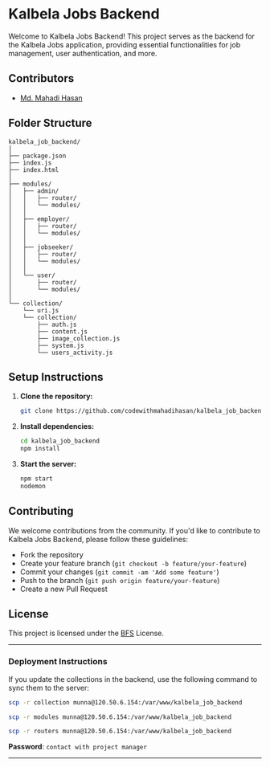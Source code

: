 

# Kalbela Jobs Backend

Welcome to Kalbela Jobs Backend! This project serves as the backend for the Kalbela Jobs application, providing essential functionalities for job management, user authentication, and more.

## Contributors

- [Md. Mahadi Hasan](https://github.com/codewithmahadihasan)


## Folder Structure

```
kalbela_job_backend/
│
├── package.json
├── index.js
├── index.html
│
├── modules/
│   ├── admin/
│   │   ├── router/
│   │   └── modules/
│   │
│   ├── employer/
│   │   ├── router/
│   │   └── modules/
│   │
│   ├── jobseeker/
│   │   ├── router/
│   │   └── modules/
│   │
│   └── user/
│       ├── router/
│       └── modules/
│
└── collection/
    └── uri.js
    └── collection/
        ├── auth.js
        ├── content.js
        ├── image_collection.js
        ├── system.js
        └── users_activity.js
```

## Setup Instructions

1. **Clone the repository:**

   ```bash
   git clone https://github.com/codewithmahadihasan/kalbela_job_backend.git
   ```

2. **Install dependencies:**

   ```bash
   cd kalbela_job_backend
   npm install
   ```

3. **Start the server:**

   ```bash
   npm start
   nodemon
   ```

## Contributing

We welcome contributions from the community. If you'd like to contribute to Kalbela Jobs Backend, please follow these guidelines:

- Fork the repository
- Create your feature branch (`git checkout -b feature/your-feature`)
- Commit your changes (`git commit -am 'Add some feature'`)
- Push to the branch (`git push origin feature/your-feature`)
- Create a new Pull Request

## License

This project is licensed under the [BFS](https://www.brightfuturesoft.com/) License.

---

### Deployment Instructions

If you update the collections in the backend, use the following command to sync them to the server:

```bash
scp -r collection munna@120.50.6.154:/var/www/kalbela_job_backend
```


```bash
scp -r modules munna@120.50.6.154:/var/www/kalbela_job_backend
```

```bash
scp -r routers munna@120.50.6.154:/var/www/kalbela_job_backend
```

**Password**: `contact with project manager`

---
